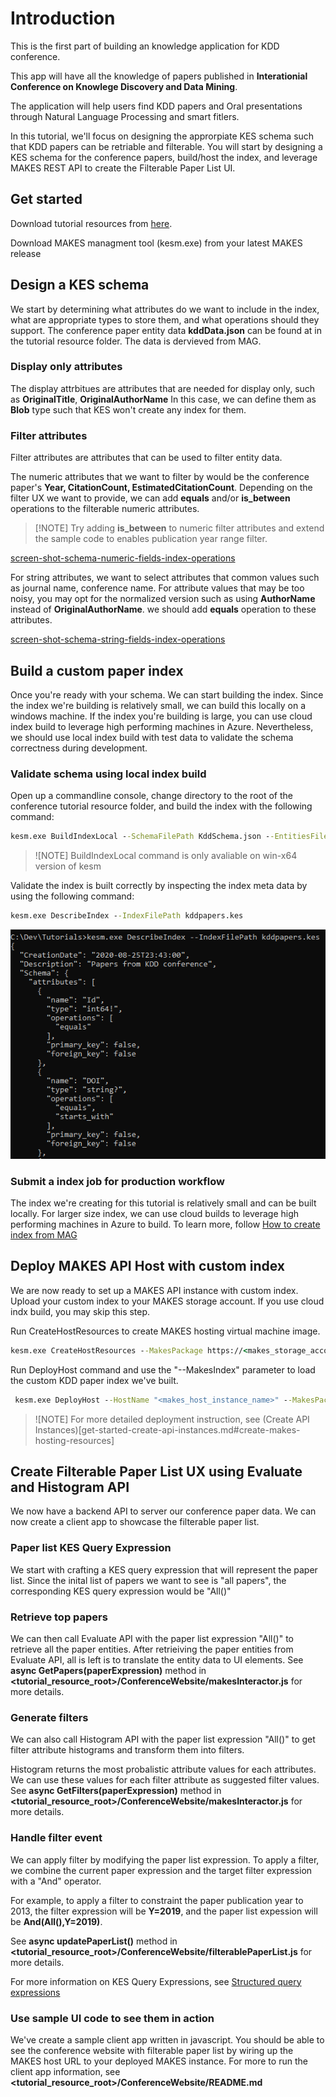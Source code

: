 # Introduction 

This is the first part of building an knowledge application for KDD conference. 

This app will have all the knowledge of papers published in **Interationial Conference on Knowlege Discovery and Data Mining**. 

The application will help users find KDD papers and Oral presentations through Natural Language Processing and smart fitlers. 

In this tutorial, we'll focus on designing the approrpiate KES schema such that KDD papers can be retriable and filterable. You will start by designing a KES schema for the conference papers, build/host the index, and leverage MAKES REST API to create the Filterable Paper List UI.


## Get started 

Download tutorial resources from [here](https://makesstore.blob.core.windows.net/makes-tutorial-resource/latest.zip).

Download MAKES managment tool (kesm.exe) from your latest MAKES release 

## Design a KES schema

We start by determining what attributes do we want to include in the index, what are appropriate types to store them, and what operations should they support. The conference paper entity data **kddData.json** can be found at in the tutorial resource folder. The data is dervieved from MAG.

### Display only attributes

The display attrbitues are attributes that are needed for display only, such as **OriginalTitle**, **OriginalAuthorName** In this case, we can define them as **Blob** type such that KES won't create any index for them.

### Filter attributes

Filter attributes are attributes that can be used to filter entity data.

The numeric attributes that we want to filter by would be the conference paper's **Year, CitationCount, EstimatedCitationCount**. Depending on the filter UX we want to provide, we can add **equals** and/or **is_between** operations to the filterable numeric attributes. 

>
>
>[!NOTE] 
>Try adding **is_between** to numeric filter attributes and extend the sample code to enables publication year range filter.

[screen-shot-schema-numeric-fields-index-operations]()
 
For string attributes, we want to select attributes that common values such as journal name, conference name. For attribute values that may be too noisy, you may opt for the normalized version such as using **AuthorName** instead of **OriginalAuthorName**. we should add **equals** operation to these attributes.

[screen-shot-schema-string-fields-index-operations]()

## Build a custom paper index 

Once you're ready with your schema. We can start building the index. Since the index we're building is relatively small, we can build this locally on a windows machine. If the index you're building is large, you can use cloud index build to leverage high performing machines in Azure.  Nevertheless, we should use local index build with test data to validate the schema correctness during development.

### Validate schema using local index build

Open up a commandline console, change directory to the root of the conference tutorial resource folder, and build the index with the following command:

```cmd
kesm.exe BuildIndexLocal --SchemaFilePath KddSchema.json --EntitiesFilePath kddData.json --OutputIndexFilePath kddpapers.kes --IndexDescription "Papers from KDD conference"
```

>![NOTE]
> BuildIndexLocal command is only avaliable on win-x64 version of kesm
>

Validate the index is built correctly by inspecting the index meta data by using the following command:

```cmd
kesm.exe DescribeIndex --IndexFilePath kddpapers.kes
```

![snap-shot-describe-index-cmd-output](media/snap-shot-describe-index-cmd-output.png)

### Submit a index job for production workflow

The index we're creating for this tutorial is relatively small and can be built locally. For larger size index, we can use cloud builds to leverage high performing machines in Azure to build. To learn more, follow [How to create index from MAG](how-to-create-index-from-mag.md)


## Deploy MAKES API Host with custom index

We are now ready to set up a MAKES API instance with custom index. Upload your custom index to your MAKES storage account. If you use cloud indx build, you may skip this step. 

Run CreateHostResources to create MAKES hosting virtual machine image.

```cmd
kesm.exe CreateHostResources --MakesPackage https://<makes_storage_account_name>.blob.core.windows.net/makes/<makes_release_version> --HostResourceName <makes_host_resource_name>
```

Run DeployHost command and use the "--MakesIndex" parameter to load the custom KDD paper index we've built.

```cmd
 kesm.exe DeployHost --HostName "<makes_host_instance_name>" --MakesPackage "https://<makes_storage_account_name>.blob.core.windows.net/makes/<makes_release_version>/"  --MakesHostImageId "<id_from_previous_command_output>" --MakesIndex "<custom_index_url>"
```

>
> ![NOTE]
> For more detailed deployment instruction, see (Create API Instances)[get-started-create-api-instances.md#create-makes-hosting-resources]

## Create Filterable Paper List UX using Evaluate and Histogram API

We now have a backend API to server our conference paper data. We can now create a client app to showcase the filterable paper list. 

### Paper list KES Query Expression

We start with crafting a KES query expression that will represent the paper list. Since the inital list of papers we want to see is "all papers", the corresponding KES query expression would be "All()"

### Retrieve top papers 

We can then call Evaluate API with the paper list expression "All()" to retrieve all the paper entities. After retrieiving the paper entities from Evaluate API, all is left is to translate the entity data to UI elements. See **async GetPapers(paperExpression)** method in **<tutorial_resource_root>/ConferenceWebsite/makesInteractor.js** for more details.

### Generate filters  

We can also call Histogram API with the paper list expression "All()" to get filter attribute histograms and transform them into filters. 

Histogram returns the most probalistic attribute values for each attributes. We can use these values for each filter attribute as suggested filter values. See **async GetFilters(paperExpression)** method in **<tutorial_resource_root>/ConferenceWebsite/makesInteractor.js** for more details.

### Handle filter event

We can apply filter by modifying the paper list expression. To apply a filter, we combine the current paper expression and the target filter expression with a "And" operator. 

For example, to apply a filter to constraint the paper publication year to 2013, the filter expression will be **Y=2019**, and the paper list expession will be **And(All(),Y=2019)**.

See **async updatePaperList()** method in **<tutorial_resource_root>/ConferenceWebsite/filterablePaperList.js** for more details.

For more information on KES Query Expressions, see [Structured query expressions](concepts-query-expressions.md)

### Use sample UI code to see them in action

We've create a sample client app written in javascript. You should be able to see the conference website with filterable paper list by wiring up the MAKES host URL to your deployed MAKES instance. For more to run the client app information, see **<tutorial_resource_root>/ConferenceWebsite/README.md**